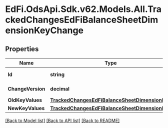 # EdFi.OdsApi.Sdk.v62.Models.All.TrackedChangesEdFiBalanceSheetDimensionKeyChange

## Properties

Name | Type | Description | Notes
------------ | ------------- | ------------- | -------------
**Id** | **string** | Resource identifier | [optional] 
**ChangeVersion** | **decimal** | Change version | [optional] 
**OldKeyValues** | [**TrackedChangesEdFiBalanceSheetDimensionKey**](TrackedChangesEdFiBalanceSheetDimensionKey.md) |  | [optional] 
**NewKeyValues** | [**TrackedChangesEdFiBalanceSheetDimensionKey**](TrackedChangesEdFiBalanceSheetDimensionKey.md) |  | [optional] 

[[Back to Model list]](../README.md#documentation-for-models) [[Back to API list]](../README.md#documentation-for-api-endpoints) [[Back to README]](../README.md)

